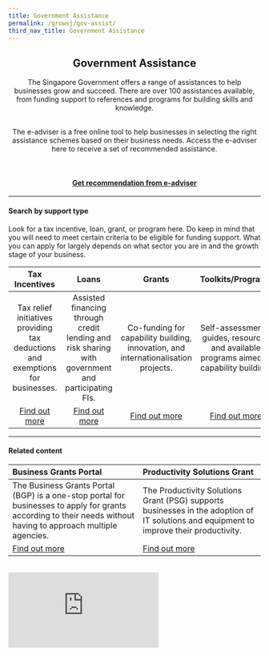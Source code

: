 ```yaml
---
title: Government Assistance
permalink: /growsj/gov-assist/
third_nav_title: Government Assistance
---
```


<center><h2>Government Assistance</h2>

The Singapore Government offers a range of assistances to help businesses grow and succeed. There are over 100 assistances available, from funding support to references and programs for building skills and knowledge.
  
<br>The e-adviser is a free online tool to help businesses in selecting the right assistance schemes based on their business needs. Access the e-adviser here to receive a set of recommended assistance.

<br>
<a href="https://ea-staging.l1t.molb.gov.sg/#/" target="_blank"><h4>Get recommendation from e-adviser</h4></a></center>

***

#### Search by support type

Look for a tax incentive, loan, grant, or program here. Do keep in mind that you will need to meet certain criteria to be eligible for funding support. What you can apply for largely depends on what sector you are in and the growth stage of your business.

| Tax Incentives | Loans | Grants | Toolkits/Programs | 
| :-: | :-: | :-: | :-: |
|Tax relief initiatives providing tax deductions and exemptions for businesses.|Assisted financing through credit lending and risk sharing with government and participating FIs.|Co-funding for capability building, innovation, and internationalisation projects.|Self-assessments, guides, resources and available programs aimed at capability building.|
|[Find out more](https://govtech-gb-staging.netlify.com/growsj/tax-incentives/approved-contract-manufacturer-and-trade-scheme/)|[Find out more](https://govtech-gb-staging.netlify.com/growsj/loans/enterprise-financing-scheme/)|[Find out more](https://govtech-gb-staging.netlify.com/growsj/business-grants-portal/)|[Find out more](https://govtech-gb-staging.netlify.com/growsj/productivity-solutions-grant/)|

***

#### Related content

|Business Grants Portal| Productivity Solutions Grant|
|:--- |:--- |
|The Business Grants Portal (BGP) is a one-stop portal for businesses to apply for grants according to their needs without having to approach multiple agencies.|The Productivity Solutions Grant (PSG) supports businesses in the adoption of IT solutions and equipment to improve their productivity.|
|[Find out more](https://govtech-gb-staging.netlify.com/growsj/business-grants-portal/)|[Find out more](https://govtech-gb-staging.netlify.com/growsj/productivity-solutions-grant/)|


<br />
<div class="bp-youtube">
  <iframe src="https://www.youtube.com/embed/4OkvnEokNHc" frameborder="0" allow="autoplay; encrypted-media" allowfullscreen>  </iframe>
</div>
